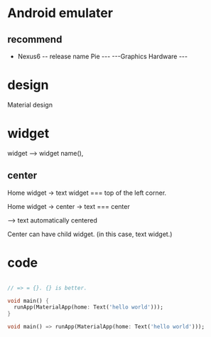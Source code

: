# Android emulater

## recommend

- Nexus6  -- release name Pie --- ---Graphics Hardware ---

# design

Material design

# widget

widget --> widget name(), 

## center

Home widget -> text widget === top of the left corner. 

Home widget -> center -> text === center

--> text automatically centered

Center can have child widget. (in this case, text widget.)



# code

```dart

// => = {}. {} is better.

void main() {
  runApp(MaterialApp(home: Text('hello world')));
}

void main() => runApp(MaterialApp(home: Text('hello world')));


```

